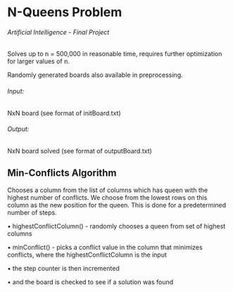 # N-Queens Problem

###### Artificial Intelligence - Final Project

Solves up to n = 500,000 in reasonable time, requires further optimization for larger values of n.

Randomly generated boards also available in preprocessing.


###### Input:

NxN board (see format of initBoard.txt)

###### Output:

NxN board solved (see format of outputBoard.txt)
 
 
## Min-Conflicts Algorithm

Chooses a column from the list of columns which has queen with the highest number of conflicts. We choose from the lowest rows on this column as the new position for the queen. This is done for a predetermined number of steps. 

•	highestConflictColumn() - randomly chooses a queen from set of highest columns

•	minConflict() - picks a conflict value in the column that minimizes conflicts, where the highestConflictColumn is the input

•	the step counter is then incremented

•	and the board is checked to see if a solution was found


